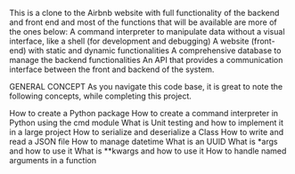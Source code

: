 This is a clone to the Airbnb website with full functionality of the backend and front end and most of the functions that will be available are more of the ones below:
  A command interpreter to manipulate data without a visual interface, like a shell (for development and debugging)
  A website (front-end) with static and dynamic functionalities
  A comprehensive database to manage the backend functionalities
  An API that provides a communication interface between the front and backend of the system.


GENERAL CONCEPT
As you navigate this code base, it is great to note the following concepts, while completing this project.

How to create a Python package
How to create a command interpreter in Python using the cmd module
What is Unit testing and how to implement it in a large project
How to serialize and deserialize a Class
How to write and read a JSON file
How to manage datetime
What is an UUID
What is *args and how to use it
What is **kwargs and how to use it
How to handle named arguments in a function
